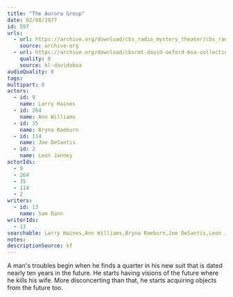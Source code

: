 ```yaml
---
title: "The Aurora Group"
date: 02/08/1977
id: 597
urls: 
  - url: https://archive.org/download/cbs_radio_mystery_theater/cbs_radio_mystery_theater-0551-0600.zip/cbs_radio_mystery_theater-0551-0600%2Fcbsrmt_0597_the_aurora_group.mp3
    source: archive-org
  - url: https://archive.org/download/cbsrmt-david-oxford-boa-collection/CBSRMT-770208-0597-The-Aurora-Group-(128-44)_KIRO-{BoA}.mp3
    quality: 0
    source: kl-davidoboa
audioQuality: 0
tags: 
multipart: 0
actors:  
  - id: 9
    name: Larry Haines  
  - id: 264
    name: Ann Williams  
  - id: 35
    name: Bryna Raeburn  
  - id: 114
    name: Joe DeSantis  
  - id: 2
    name: Leon Janney
actorIds:  
  - 9  
  - 264  
  - 35  
  - 114  
  - 2
writers:  
  - id: 13
    name: Sam Dann
writerIds:  
  - 13
searchable: Larry Haines,Ann Williams,Bryna Raeburn,Joe DeSantis,Leon Janney Sam Dann
notes: 
descriptionSource: kf
---
```

A man's troubles begin when he finds a quarter in his new suit that is dated nearly ten years in the future. He starts having visions of the future where he kills his wife. More disconcerting than that, he starts acquiring objects from the future too.